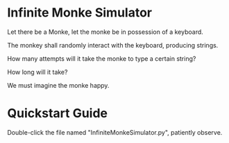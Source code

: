 # Infinite Monke Simulator

Let there be a Monke, let the monke be in possession of a keyboard.

The monkey shall randomly interact with the keyboard, producing strings.

How many attempts will it take the monke to type a certain string?

How long will it take?

We must imagine the monke happy.

# Quickstart Guide
Double-click the file named "InfiniteMonkeSimulator.py", patiently observe.